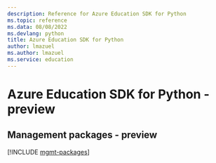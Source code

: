 ```yaml
---
description: Reference for Azure Education SDK for Python
ms.topic: reference
ms.data: 08/08/2022
ms.devlang: python
title: Azure Education SDK for Python
author: lmazuel
ms.author: lmazuel
ms.service: education
---
```

# Azure Education SDK for Python - preview

## Management packages - preview
[!INCLUDE [mgmt-packages](education-mgmt-index.md)]